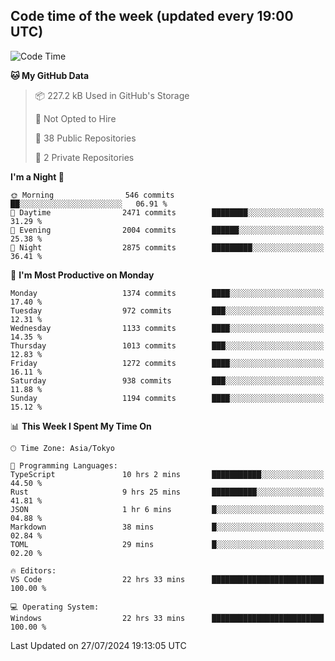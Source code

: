 ## Code time of the week (updated every 19:00 UTC)

<!--START_SECTION:waka-->
![Code Time](http://img.shields.io/badge/Code%20Time-3%2C496%20hrs%2029%20mins-blue)

**🐱 My GitHub Data** 

> 📦 227.2 kB Used in GitHub's Storage 
 > 
> 🚫 Not Opted to Hire
 > 
> 📜 38 Public Repositories 
 > 
> 🔑 2 Private Repositories 
 > 
**I'm a Night 🦉** 

```text
🌞 Morning                546 commits         ██░░░░░░░░░░░░░░░░░░░░░░░   06.91 % 
🌆 Daytime                2471 commits        ████████░░░░░░░░░░░░░░░░░   31.29 % 
🌃 Evening                2004 commits        ██████░░░░░░░░░░░░░░░░░░░   25.38 % 
🌙 Night                  2875 commits        █████████░░░░░░░░░░░░░░░░   36.41 % 
```
📅 **I'm Most Productive on Monday** 

```text
Monday                   1374 commits        ████░░░░░░░░░░░░░░░░░░░░░   17.40 % 
Tuesday                  972 commits         ███░░░░░░░░░░░░░░░░░░░░░░   12.31 % 
Wednesday                1133 commits        ████░░░░░░░░░░░░░░░░░░░░░   14.35 % 
Thursday                 1013 commits        ███░░░░░░░░░░░░░░░░░░░░░░   12.83 % 
Friday                   1272 commits        ████░░░░░░░░░░░░░░░░░░░░░   16.11 % 
Saturday                 938 commits         ███░░░░░░░░░░░░░░░░░░░░░░   11.88 % 
Sunday                   1194 commits        ████░░░░░░░░░░░░░░░░░░░░░   15.12 % 
```


📊 **This Week I Spent My Time On** 

```text
🕑︎ Time Zone: Asia/Tokyo

💬 Programming Languages: 
TypeScript               10 hrs 2 mins       ███████████░░░░░░░░░░░░░░   44.50 % 
Rust                     9 hrs 25 mins       ██████████░░░░░░░░░░░░░░░   41.81 % 
JSON                     1 hr 6 mins         █░░░░░░░░░░░░░░░░░░░░░░░░   04.88 % 
Markdown                 38 mins             █░░░░░░░░░░░░░░░░░░░░░░░░   02.84 % 
TOML                     29 mins             █░░░░░░░░░░░░░░░░░░░░░░░░   02.20 % 

🔥 Editors: 
VS Code                  22 hrs 33 mins      █████████████████████████   100.00 % 

💻 Operating System: 
Windows                  22 hrs 33 mins      █████████████████████████   100.00 % 
```


 Last Updated on 27/07/2024 19:13:05 UTC
<!--END_SECTION:waka-->